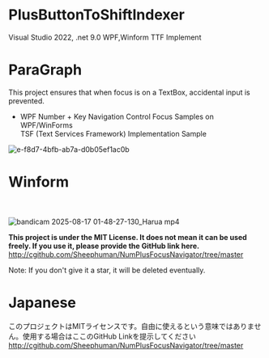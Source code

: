 # PlusButtonToShiftIndexer
Visual Studio 2022, .net 9.0
WPF,Winform
TTF Implement

# ParaGraph
This project ensures that when focus is on a TextBox, accidental input is prevented.<br>


+ WPF
Number + Key Navigation Control Focus Samples on WPF/WinForms <br>
TSF (Text Services Framework) Implementation Sample

![e-f8d7-4bfb-ab7a-d0b05ef1ac0b](https://github.com/user-attachments/assets/8566fa4e-c445-47ab-a895-7d5daf4eb015)

# Winform<br> <br>
![bandicam 2025-08-17 01-48-27-130_Harua mp4](https://github.com/user-attachments/assets/1624c67f-beb0-47b3-ad3b-d15aa168ce99)


**This project is under the MIT License. It does not mean it can be used freely. If you use it, please provide the GitHub link here.**
http://cgithub.com/Sheephuman/NumPlusFocusNavigator/tree/master


Note: If you don't give it a star, it will be deleted eventually.



# Japanese
このプロジェクトはMITライセンスです。自由に使えるという意味ではありません。使用する場合はここのGitHub Linkを提示してください
http://cgithub.com/Sheephuman/NumPlusFocusNavigator/tree/master
